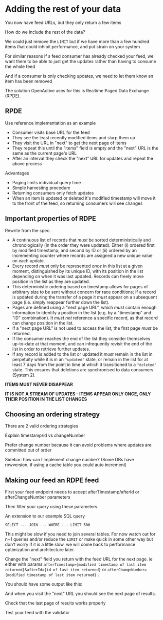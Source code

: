 # Adding the rest of your data

You now have feed URLs, but they only return a few items

How do we include the rest of the data?

We could just remove the `LIMIT` but if we have more than a few hundred items that could inhibit performance, and put strain on your system

For similar reasons if a feed consumer has already checked your feed, we want them to be able to just get the updates rather than having to consume the whole feed

And if a consumer is only checking updates, we need to let them know an item has been removed

The solution OpenActive uses for this is Realtime Paged Data Exchange (RPDE).

## RPDE

Use reference implementation as an example

* Consumer visits base URL for the feed
* They see the least recently modified items and slurp them up
* They visit the URL in "next" to get the next page of items
* They repeat this until the "items" field is empty and the "next" URL is the same as the current page's URL
* After an interval they check the "next" URL for updates and repeat the above process

Advantages

* Paging limits individual query time
* Simple harvesting procedure
* Returning consumers only fetch updates
* When an item is updated or deleted it's modified timestamp will move it to the front of the feed, so returning consumers will see changes

## Important properties of RDPE

Rewrite from the spec:

* A continuous list of records that _must_ be sorted deterministically and chronologically (in the order they were updated). Either (i) ordered first by modified timestamp, and second by ID or (ii) ordered by an incrementing counter where records are assigned a new unique value on each update.
* Every record _must_ only be represented _once_ in this list at a given moment, distinguished by its unique ID, with its position in the list depending on when it was last updated. Records can freely move position in the list as they are updated.
* This deterministic ordering based on timestamp allows for pages of arbitrary size to be sent without concern for race conditions; if a record is updated during the transfer of a page it _must_ appear on a subsequent page (i.e. simply reappear further down the list).
* Pages are defined using a "next page URL", which _must_ contain enough information to identify a position in the list (e.g. by a "timestamp" and "ID" combination). It _must not_ reference a specific record, as that record can change position in the list.
* If a "next page URL" is not used to access the list, the first page _must_ be returned.
* If the consumer reaches the end of the list they consider themselves up-to-date at that moment, and can infrequently revisit the end of the list in order to retrieve further updates.
* If any record is added to the list or updated it _must_ remain in the list in perpetuity while it is in an `"updated"` state, or remain in the list for at least 7 days from the point in time at which it transitioned to a `"deleted"` state. This ensures that deletions are synchronised to data consumers (System 2).

**ITEMS MUST NEVER DISAPPEAR**

**IT IS NOT A STREAM OF UPDATES - ITEMS APPEAR ONLY ONCE, ONLY THEIR POSITION IN THE LIST CHANGES**

## Choosing an ordering strategy

There are 2 valid ordering strategies

Explain timestamp/id vs changeNumber

Prefer change number because it can avoid problems where updates are committed out of order

Sidebar: how can I implement change number? (Some DBs have rowversion, if using a cache table you could auto increment)

## Making our feed an RDPE feed

First your feed endpoint needs to accept afterTimestamp/afterId or afterChangeNumber parameters

Then filter your query using these parameters

An extension to our example SQL query&#x20;

```
SELECT ... JOIN ... WHERE ... LIMIT 500
```

This might be slow if you need to join several tables. For now watch out for n+1 queries and/or reduce the `LIMIT` or make quick in some other way but don't worry if it is a little slow, we will come back to performance optimization and architecture later.

Change the "next" field you return with the feed URL for the next page. ie either with params `afterTimestamp={modified timestamp of last item returned}&afterId={id of last item returned}` or `afterChangeNumber={modified timestamp of last item returned}` .

You should have some output like this:

And when you visit the "next" URL you should see the next page of results.

Check that the last page of results works properly

Test your feed with the validator
